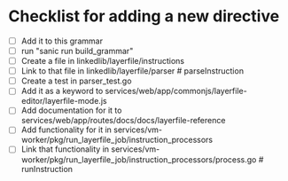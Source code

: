 # Checklist for adding a new directive

- [ ] Add it to this grammar
- [ ] run "sanic run build_grammar"
- [ ] Create a file in linkedlib/layerfile/instructions
- [ ] Link to that file in linkedlib/layerfile/parser # parseInstruction
- [ ] Create a test in parser_test.go
- [ ] Add it as a keyword to services/web/app/commonjs/layerfile-editor/layerfile-mode.js
- [ ] Add documentation for it to services/web/app/routes/docs/docs/layerfile-reference
- [ ] Add functionality for it in services/vm-worker/pkg/run_layerfile_job/instruction_processors
- [ ] Link that functionality in services/vm-worker/pkg/run_layerfile_job/instruction_processors/process.go # runInstruction